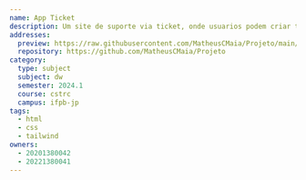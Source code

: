 ```yaml
---
name: App Ticket
description: Um site de suporte via ticket, onde usuarios podem criar tickets para ter suporte com determinado problema e saber o status da ocorrência.
addresses:
  preview: https://raw.githubusercontent.com/MatheusCMaia/Projeto/main/App%20Ticket%20-%20P%C3%A1gina%20Inicial.png
  repository: https://github.com/MatheusCMaia/Projeto
category:
  type: subject
  subject: dw
  semester: 2024.1
  course: cstrc
  campus: ifpb-jp
tags:
  - html
  - css
  - tailwind
owners:
  - 20201380042
  - 20221380041
---
```

